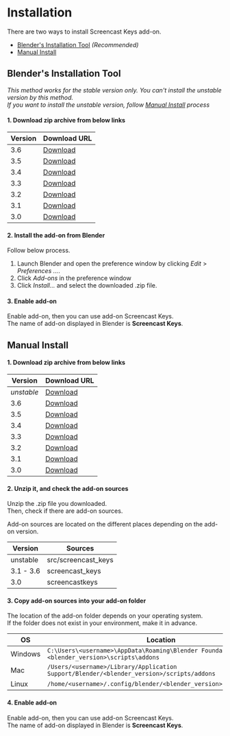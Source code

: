 # Installation

There are two ways to install Screencast Keys add-on.

* [Blender's Installation Tool](#blenders-installation-tool) *(Recommended)*
* [Manual Install](#manual-install)


## Blender's Installation Tool

*This method works for the stable version only. You can't install the unstable version by this method.*  
*If you want to install the unstable version, follow [Manual Install](#manual-install) process*


#### 1. Download zip archive from below links

|Version|Download URL|
|---|---|
|3.6|[Download](https://github.com/nutti/Screencast-Keys/releases/tag/v3.6)|
|3.5|[Download](https://github.com/nutti/Screencast-Keys/releases/tag/v3.5)|
|3.4|[Download](https://github.com/nutti/Screencast-Keys/releases/tag/v3.4)|
|3.3|[Download](https://github.com/nutti/Screencast-Keys/releases/tag/v3.3)|
|3.2|[Download](https://github.com/nutti/Screencast-Keys/releases/tag/v3.2)|
|3.1|[Download](https://github.com/nutti/Screencast-Keys/releases/tag/v3.1)|
|3.0|[Download](https://github.com/nutti/Screencast-Keys/releases/tag/v3.0)|


#### 2. Install the add-on from Blender

Follow below process.

1. Launch Blender and open the preference window by clicking *Edit* > *Preferences ...*.
2. Click *Add-ons* in the preference window
3. Click *Install...* and select the downloaded .zip file.


#### 3. Enable add-on

Enable add-on, then you can use add-on Screencast Keys.  
The name of add-on displayed in Blender is **Screencast Keys**.


## Manual Install


#### 1. Download zip archive from below links

|Version|Download URL|
|---|---|
|*unstable*|[Download](https://github.com/nutti/Screencast-Keys/archive/master.zip)|
|3.6|[Download](https://github.com/nutti/Screencast-Keys/releases/tag/v3.6)|
|3.5|[Download](https://github.com/nutti/Screencast-Keys/releases/tag/v3.5)|
|3.4|[Download](https://github.com/nutti/Screencast-Keys/releases/tag/v3.4)|
|3.3|[Download](https://github.com/nutti/Screencast-Keys/releases/tag/v3.3)|
|3.2|[Download](https://github.com/nutti/Screencast-Keys/releases/tag/v3.2)|
|3.1|[Download](https://github.com/nutti/Screencast-Keys/releases/tag/v3.1)|
|3.0|[Download](https://github.com/nutti/Screencast-Keys/releases/tag/v3.0)|


#### 2. Unzip it, and check the add-on sources

Unzip the .zip file you downloaded.  
Then, check if there are add-on sources.

Add-on sources are located on the different places depending on the add-on version.

|Version|Sources|
|---|---|
|unstable|src/screencast_keys|
|3.1 - 3.6|screencast_keys|
|3.0|screencastkeys|


#### 3. Copy add-on sources into your add-on folder

The location of the add-on folder depends on your operating system.  
If the folder does not exist in your environment, make it in advance.

|OS|Location|
|---|---|
|Windows|`C:\Users\<username>\AppData\Roaming\Blender Foundation\Blender\<blender_version>\scripts\addons`|
|Mac|`/Users/<username>/Library/Application Support/Blender/<blender_version>/scripts/addons`|
|Linux|`/home/<username>/.config/blender/<blender_version>/scripts/addons`|


#### 4. Enable add-on

Enable add-on, then you can use add-on Screencast Keys.  
The name of add-on displayed in Blender is **Screencast Keys**.

